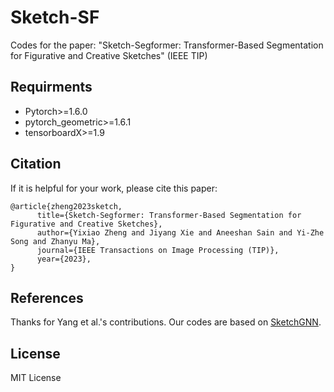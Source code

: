 # Sketch-SF
Codes for the paper: "Sketch-Segformer: Transformer-Based Segmentation for Figurative and Creative Sketches" (IEEE TIP)

## Requirments

- Pytorch>=1.6.0
- pytorch_geometric>=1.6.1
- tensorboardX>=1.9

## Citation

If it is helpful for your work, please cite this paper:
```
@article{zheng2023sketch,
      title={Sketch-Segformer: Transformer-Based Segmentation for Figurative and Creative Sketches}, 
      author={Yixiao Zheng and Jiyang Xie and Aneeshan Sain and Yi-Zhe Song and Zhanyu Ma},
      journal={IEEE Transactions on Image Processing (TIP)},
      year={2023},
}
```

## References
Thanks for Yang et al.'s contributions. Our codes are based on [SketchGNN](https://github.com/sYeaLumin/SketchGNN).

## License

MIT License
